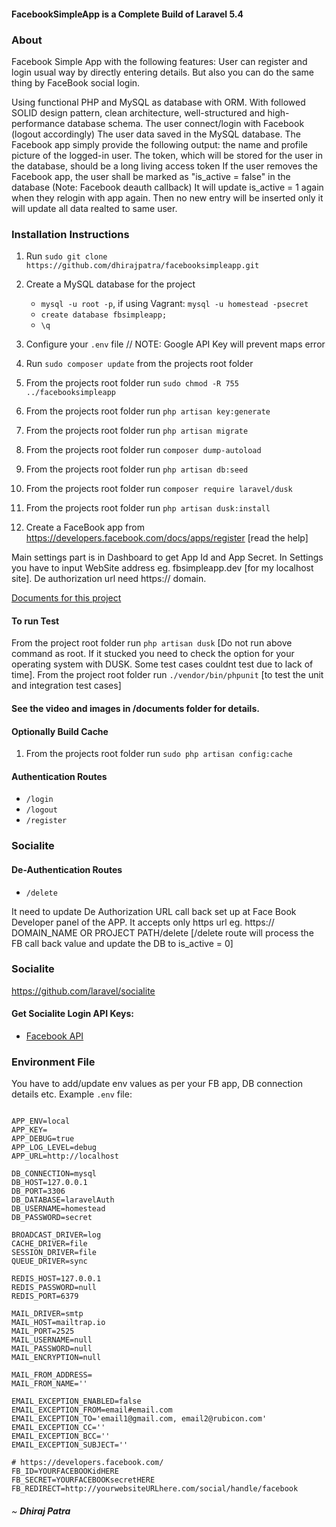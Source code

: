 #### FacebookSimpleApp is a Complete Build of Laravel 5.4 


### About
Facebook Simple App with the following features:
   User can register and login usual way by directly entering details. But also you can do the same thing by FaceBook social login.

   Using functional PHP and MySQL as database with ORM. With followed SOLID design pattern, clean architecture, well-structured and high-performance database schema.
    The user connect/login with Facebook (logout accordingly) The user data saved in the MySQL database.
    The Facebook app simply provide the following output: the name and profile picture of the logged-in user.
    The token, which will be stored for the user in the database, should be a long living access token
    If the user removes the Facebook app, the user shall be marked as "is_active = false" in the database (Note: Facebook deauth callback)
    It will update is_active = 1 again when they relogin with app again. Then no new entry will be inserted only it will update all data realted to same user.


### Installation Instructions
1. Run `sudo git clone https://github.com/dhirajpatra/facebooksimpleapp.git`
2. Create a MySQL database for the project
    * ```mysql -u root -p```, if using Vagrant: ```mysql -u homestead -psecret```
    * ```create database fbsimpleapp;```
    * ```\q```
3. Configure your `.env` file // NOTE: Google API Key will prevent maps error
4. Run `sudo composer update` from the projects root folder
5. From the projects root folder run `sudo chmod -R 755 ../facebooksimpleapp`
6. From the projects root folder run `php artisan key:generate`
7. From the projects root folder run `php artisan migrate`
8. From the projects root folder run `composer dump-autoload`
9. From the projects root folder run `php artisan db:seed`
10. From the projects root folder run `composer require laravel/dusk`
11. From the projects root folder run `php artisan dusk:install`

12. Create a FaceBook app from https://developers.facebook.com/docs/apps/register [read the help]

Main settings part is in Dashboard to get App Id and App Secret.
In Settings you have to input WebSite address eg. fbsimpleapp.dev [for my localhost site].
De authorization url need https:// domain.

[Documents for this project](documents/)


####  To run Test ####
 From the project root folder run `php artisan dusk`
 [Do not run above command as root. If it stucked you need to check the option for your operating system with DUSK. Some test cases couldnt test due to lack of time].
 From the project root folder run `./vendor/bin/phpunit`
 [to test the unit and integration test cases]

#### See the video and images in /documents folder for details. ####


#### Optionally Build Cache
1. From the projects root folder run `sudo php artisan config:cache`


#### Authentication Routes
* ```/login```
* ```/logout```
* ```/register```
### Socialite

#### De-Authentication Routes
* ```/delete```

It need to update De Authorization URL call back set up at Face Book Developer panel of the APP. It accepts only https url eg. https:// DOMAIN_NAME OR PROJECT PATH/delete [/delete route will process the FB call back value and update the DB to is_active = 0]

### Socialite

https://github.com/laravel/socialite

#### Get Socialite Login API Keys:

* [Facebook API](https://developers.facebook.com/)


### Environment File

You have to add/update env values as per your FB app, DB connection details etc.
Example `.env` file:

```

APP_ENV=local
APP_KEY=
APP_DEBUG=true
APP_LOG_LEVEL=debug
APP_URL=http://localhost

DB_CONNECTION=mysql
DB_HOST=127.0.0.1
DB_PORT=3306
DB_DATABASE=laravelAuth
DB_USERNAME=homestead
DB_PASSWORD=secret

BROADCAST_DRIVER=log
CACHE_DRIVER=file
SESSION_DRIVER=file
QUEUE_DRIVER=sync

REDIS_HOST=127.0.0.1
REDIS_PASSWORD=null
REDIS_PORT=6379

MAIL_DRIVER=smtp
MAIL_HOST=mailtrap.io
MAIL_PORT=2525
MAIL_USERNAME=null
MAIL_PASSWORD=null
MAIL_ENCRYPTION=null

MAIL_FROM_ADDRESS=
MAIL_FROM_NAME=''

EMAIL_EXCEPTION_ENABLED=false
EMAIL_EXCEPTION_FROM=email#email.com
EMAIL_EXCEPTION_TO='email1@gmail.com, email2@rubicon.com'
EMAIL_EXCEPTION_CC=''
EMAIL_EXCEPTION_BCC=''
EMAIL_EXCEPTION_SUBJECT=''

# https://developers.facebook.com/
FB_ID=YOURFACEBOOKidHERE
FB_SECRET=YOURFACEBOOKsecretHERE
FB_REDIRECT=http://yourwebsiteURLhere.com/social/handle/facebook

```

###### ~ **Dhiraj Patra**
